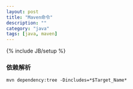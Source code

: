 ```yaml
---
layout: post
title: "Maven命令"
description: ""
category: "java"
tags: [java, maven]
---
```

{% include JB/setup %}

### 依赖解析

    mvn dependency:tree -Dincludes=*$Target_Name*
